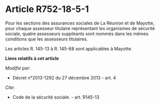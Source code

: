 # Article R752-18-5-1

Pour les sections des assurances sociales de La Réunion et de Mayotte, pour chaque assesseur titulaire représentant les
organismes de sécurité sociale, quatre assesseurs suppléants sont nommés dans les mêmes conditions que les assesseurs
titulaires. 

Les articles R. 145-13 à R. 145-68 sont applicables à Mayotte.

**Liens relatifs à cet article**

_Modifié par_:

  - Décret n°2013-1292 du 27 décembre 2013 - art. 4

_Cite_:

  - Code de la sécurité sociale. - art. R145-13
